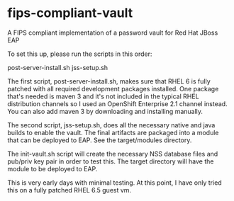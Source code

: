fips-compliant-vault
====================

A FIPS compliant implementation of a password vault for Red Hat JBoss EAP

To set this up, please run the scripts in this order:

  post-server-install.sh
  jss-setup.sh

The first script, post-server-install.sh, makes sure that RHEL 6 is fully
patched with all required development packages installed.  One package
that's needed is maven 3 and it's not included in the typical RHEL
distribution channels so I used an OpenShift Enterprise 2.1 channel
instead.  You can also add maven 3 by downloading and installing manually.

The second script, jss-setup.sh, does all the necessary native and java
builds to enable the vault.  The final artifacts are packaged into a
module that can be deployed to EAP.  See the target/modules directory.

The init-vault.sh script will create the necessary NSS database files
and pub/priv key pair in order to test this.  The target directory will
have the module to be deployed to EAP.

This is very early days with minimal testing.  At this point, I have
only tried this on a fully patched RHEL 6.5 guest vm.
